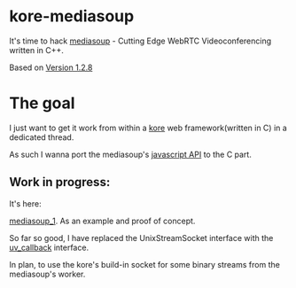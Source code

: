 # kore-mediasoup
It's time to hack [mediasoup](https://github.com/versatica/mediasoup) - Cutting Edge WebRTC Videoconferencing written in C++.

Based on [Version 1.2.8](https://github.com/versatica/mediasoup/tree/1.2.8)

# The goal

I just want to get it work from within a [kore](https://github.com/jorisvink/kore)  web framework(written in C) in a dedicated thread.

As such I wanna port the mediasoup's [javascript API](https://github.com/versatica/mediasoup/tree/1.2.8/lib) to the C part.

## Work in progress:

It's here:

[mediasoup\_1](https://github.com/Globik/kore.io_websocket/tree/master/mediasoup_1). As an example and proof of concept.

So far so good, I have replaced the UnixStreamSocket interface with the [uv\_callback](https://github.com/litesync/uv_callback) interface.

In plan, to use the kore's build-in socket for some binary streams from the mediasoup's worker.